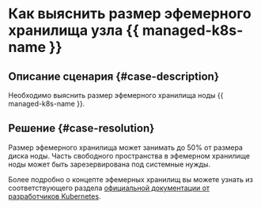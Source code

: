 # Как выяснить размер эфемерного хранилища узла {{ managed-k8s-name }}


## Описание сценария {#case-description}

Необходимо выяснить размер эфемерного хранилища ноды {{ managed-k8s-name }}.

## Решение {#case-resolution}

Размер эфемерного хранилища может занимать до 50% от размера диска ноды. 
Часть свободного пространства в эфемерном хранилище ноды может быть зарезервирована под системные нужды.

Более подробно о концепте эфемерных хранилищ вы можете узнать из соответствующего раздела [официальной документации от разработчиков Kubernetes](https://kubernetes.io/docs/concepts/storage/ephemeral-volumes).
